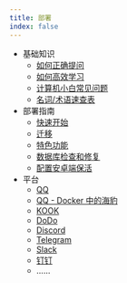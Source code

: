 ```yaml
---
title: 部署
index: false
---
```

- 基础知识
  - [如何正确提问](../about/archieve-manual.md#如何正确提问)
  - [如何高效学习](../about/archieve-manual.md#如何高效学习)
  - [计算机小白常见问题](../about/archieve-manual#计算机小白常见问题)
  - [名词/术语速查表](././terms)
- 部署指南
  - [快速开始](./quick-start.md)
  - [迁移](./transfer.md)
  - [特色功能](./special_feature.md)
  - [数据库检查和修复](./db-repair.md)
  - [配置安卓端保活](./android_keepalive.md)
- 平台
  - [QQ](./platform-qq.md)
  - [QQ - Docker 中的海豹](./platform-qq-docker.md)
  - [KOOK](./platform-kook.md)
  - [DoDo](./platform-dodo.md)
  - [Discord](./platform-discord.md)
  - [Telegram](./platform-telegram.md)
  - [Slack](./platform-slack.md)
  - [钉钉](./platform-dingtalk.md)
  - ……
